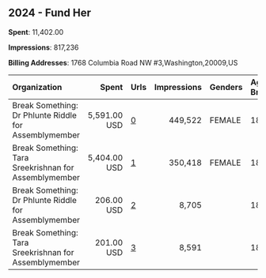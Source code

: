 ## 2024 - Fund Her 
**Spent**: 11,402.00

**Impressions**: 817,236

**Billing Addresses**: 1768 Columbia Road NW #3,Washington,20009,US

|Organization|Spent|Urls|Impressions|Genders|Age Brackets|Country Codes|
|:---|---:|:---|---:|:---|:---|:---|
|Break Something: Dr Phlunte Riddle for Assemblymember|5,591.00 USD|[0](https://www.snap.com/political-ads/asset/92328230a120cc6fbb11693408fe9a0687afd0b16e3e57a037d180eb873a1acd?mediaType=mp4)|449,522|FEMALE|18+|united states|
|Break Something: Tara Sreekrishnan for Assemblymember|5,404.00 USD|[1](https://www.snap.com/political-ads/asset/e00dec8506c6bf1e5dc493e4142fbef4f8415e178a93e8e5459ad6f274e31256?mediaType=mp4)|350,418|FEMALE|18+|united states|
|Break Something: Dr Phlunte Riddle for Assemblymember|206.00 USD|[2](https://www.snap.com/political-ads/asset/92328230a120cc6fbb11693408fe9a0687afd0b16e3e57a037d180eb873a1acd?mediaType=mp4)|8,705||18+|united states|
|Break Something: Tara Sreekrishnan for Assemblymember|201.00 USD|[3](https://www.snap.com/political-ads/asset/e00dec8506c6bf1e5dc493e4142fbef4f8415e178a93e8e5459ad6f274e31256?mediaType=mp4)|8,591||18+|united states|
